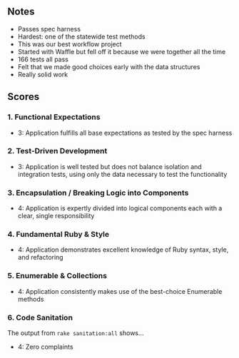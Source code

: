 ## Notes

* Passes spec harness
* Hardest: one of the statewide test methods
* This was our best workflow project
* Started with Waffle but fell off it because we were together all the time
* 166 tests all pass
* Felt that we made good choices early with the data structures
* Really solid work

## Scores

### 1. Functional Expectations

* 3: Application fulfills all base expectations as tested by the spec harness

### 2. Test-Driven Development

* 3: Application is well tested but does not balance isolation and integration tests, using only the data necessary to test the functionality

### 3. Encapsulation / Breaking Logic into Components

* 4: Application is expertly divided into logical components each with a clear, single responsibility

### 4. Fundamental Ruby & Style

* 4:  Application demonstrates excellent knowledge of Ruby syntax, style, and refactoring

### 5. Enumerable & Collections

* 4: Application consistently makes use of the best-choice Enumerable methods

### 6. Code Sanitation

The output from `rake sanitation:all` shows...

* 4: Zero complaints
